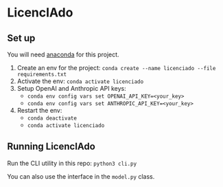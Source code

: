 # LicencIAdo
## Set up
You will need [anaconda](https://www.anaconda.com/download/success) for this project.

1. Create an env for the project: `conda create --name licenciado --file requirements.txt`
2. Activate the env: `conda activate licenciado`
3. Setup OpenAI and Anthropic API keys:
    - `conda env config vars set OPENAI_API_KEY=<your_key>`
    - `conda env config vars set ANTHROPIC_API_KEY=<your_key>`
4. Restart the env:
    - `conda deactivate`
    - `conda activate licenciado`

## Running LicencIAdo
Run the CLI utility in this repo: `python3 cli.py`

You can also use the interface in the `model.py` class. 